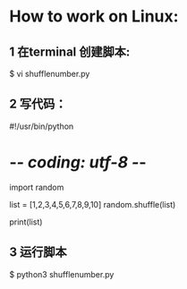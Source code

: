 # How to work on Linux:


## 1 在terminal 创建脚本:
$ vi shufflenumber.py


## 2 写代码：

#!/usr/bin/python
# -*- coding: utf-8 -*-

import random

list = [1,2,3,4,5,6,7,8,9,10]
random.shuffle(list)

print(list)


## 3 运行脚本
$ python3 shufflenumber.py

